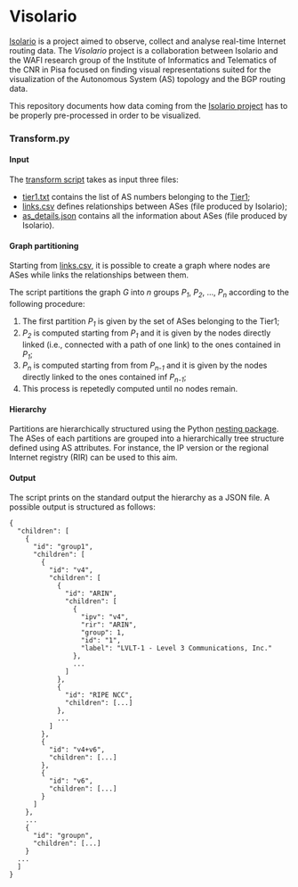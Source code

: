 # Visolario

[Isolario](https://isolario.it/) is a project aimed to observe, collect and analyse real-time Internet routing data. The _Visolario_ project is a collaboration between Isolario and the WAFI research group of the Institute of Informatics and Telematics of the CNR in Pisa focused on finding visual representations suited for the visualization of the Autonomous System (AS) topology and the BGP routing data.

This repository documents how data coming from the [Isolario project](https://isolario.it/) has to be properly pre-processed in order to be visualized.


### Transform.py

#### Input
The [transform script](transform.py) takes as input three files:
- [tier1.txt](input/tier1.txt) contains the list of AS numbers belonging to the [Tier1](https://en.wikipedia.org/wiki/Tier_1_network);
- [links.csv](input/links.csv) defines relationships between ASes (file produced by Isolario);
- [as_details.json](input/as_details.json) contains all the information about ASes (file produced by Isolario).

#### Graph partitioning
Starting from [links.csv](input/links.csv), it is possible to create a graph where nodes are ASes while links the relationships between them.

The script partitions the graph _G_ into _n_ groups _P<sub>1</sub>_, _P<sub>2</sub>_, ..., _P<sub>n</sub>_ according to the following procedure:
1. The first partition _P<sub>1</sub>_ is given by the set of ASes belonging to the Tier1;
2. _P<sub>2</sub>_ is computed starting from _P<sub>1</sub>_ and it is given by the nodes directly linked (i.e., connected with a path of one link) to the ones contained in _P<sub>1</sub>_;
3. _P<sub>n</sub>_ is computed starting from from _P<sub>n-1</sub>_ and it is given by the nodes directly linked to the ones contained inf _P<sub>n-1</sub>_;
4. This process is repetedly computed until no nodes remain.

#### Hierarchy
Partitions are hierarchically structured using the Python [nesting package](https://pypi.python.org/pypi/nesting/0.1.0). The ASes of each partitions are grouped into a hierarchically tree structure defined using AS attributes. For instance, the IP version or the regional Internet registry (RIR) can be used to this aim.

#### Output
The script prints on the standard output the hierarchy as a JSON file. A possible output is structured as follows:
```
{
  "children": [
    {
      "id": "group1",
      "children": [
        {
          "id": "v4",
          "children": [
            {
              "id": "ARIN",
              "children": [
                {
                  "ipv": "v4",
                  "rir": "ARIN",
                  "group": 1,
                  "id": "1",
                  "label": "LVLT-1 - Level 3 Communications, Inc."
                },
                ...
              ]
            },
            {
              "id": "RIPE NCC",
              "children": [...]
            },
            ...
          ]
        },
        {
          "id": "v4+v6",
          "children": [...]
        },
        {
          "id": "v6",
          "children": [...]
        }
      ]
    },
    ...
    {
      "id": "groupn",
      "children": [...]
    }
  ...
  ]
}
```